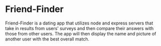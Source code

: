 # Friend-Finder
Friend-Finder is a dating app that utilizes node and express servers that take in results from users' surveys and then compare their answers with those from other users. The app will then display the name and picture of another user with the best overall match.
